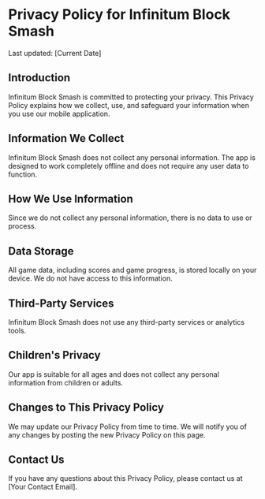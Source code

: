 # Privacy Policy for Infinitum Block Smash

Last updated: [Current Date]

## Introduction

Infinitum Block Smash is committed to protecting your privacy. This Privacy Policy explains how we collect, use, and safeguard your information when you use our mobile application.

## Information We Collect

Infinitum Block Smash does not collect any personal information. The app is designed to work completely offline and does not require any user data to function.

## How We Use Information

Since we do not collect any personal information, there is no data to use or process.

## Data Storage

All game data, including scores and game progress, is stored locally on your device. We do not have access to this information.

## Third-Party Services

Infinitum Block Smash does not use any third-party services or analytics tools.

## Children's Privacy

Our app is suitable for all ages and does not collect any personal information from children or adults.

## Changes to This Privacy Policy

We may update our Privacy Policy from time to time. We will notify you of any changes by posting the new Privacy Policy on this page.

## Contact Us

If you have any questions about this Privacy Policy, please contact us at [Your Contact Email]. 